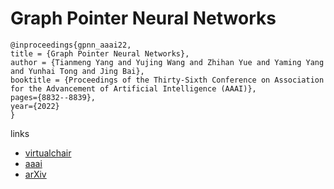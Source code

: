 # Graph Pointer Neural Networks

```
@inproceedings{gpnn_aaai22,
title = {Graph Pointer Neural Networks},
author = {Tianmeng Yang and Yujing Wang and Zhihan Yue and Yaming Yang and Yunhai Tong and Jing Bai},
booktitle = {Proceedings of the Thirty-Sixth Conference on Association for the Advancement of Artificial Intelligence (AAAI)},
pages={8832--8839},
year={2022}
}
```

links
- [virtualchair](https://aaai-2022.virtualchair.net/poster_aaai8777)
- [aaai](https://ojs.aaai.org/index.php/AAAI/article/view/20864)
- [arXiv](https://arxiv.org/abs/2110.00973)
